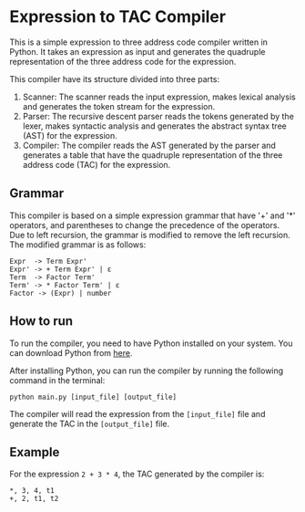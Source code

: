 # Expression to TAC Compiler

This is a simple expression to three address code compiler written in Python. It takes an expression as input and generates the quadruple representation of the three address code for the expression.

This compiler have its structure divided into three parts:
1. Scanner: The scanner reads the input expression, makes lexical analysis and generates the token stream for the expression.
2. Parser: The recursive descent parser reads the tokens generated by the lexer, makes syntactic analysis and generates the abstract syntax tree (AST) for the expression.
3. Compiler: The compiler reads the AST generated by the parser and generates  a table that have the quadruple representation of the three address code (TAC) for the expression.

## Grammar

This compiler is based on a simple expression grammar that have '+' and '*' operators, and parentheses to change the precedence of the operators. Due to left recursion, the grammar is modified to remove the left recursion. The modified grammar is as follows:

```
Expr  -> Term Expr'
Expr' -> + Term Expr' | ε
Term  -> Factor Term'
Term' -> * Factor Term' | ε
Factor -> (Expr) | number
```

## How to run

To run the compiler, you need to have Python installed on your system. You can download Python from [here](https://www.python.org/downloads/).

After installing Python, you can run the compiler by running the following command in the terminal:

```
python main.py [input_file] [output_file]
```

The compiler will read the expression from the `[input_file]` file and generate the TAC in the `[output_file]` file.

## Example

For the expression `2 + 3 * 4`, the TAC generated by the compiler is:

```
*, 3, 4, t1
+, 2, t1, t2
```
